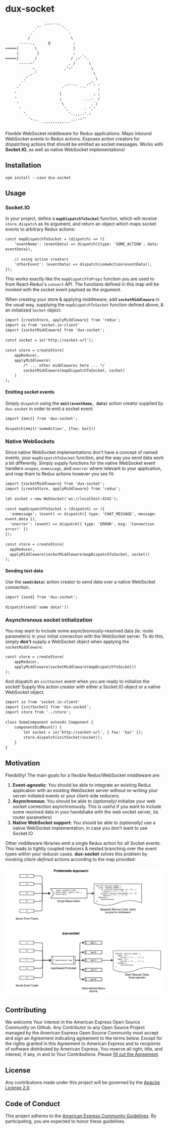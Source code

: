 # dux-socket

```
                 _,,...,_
             .’¯         ’-_
           .¯               -
          /                  \
      -----.,      @          ;
=====|       \                |
     |        }               ;   _
=====|       /               / ,~¯ ‘.
      -----~’               , /      \
            ~_            ,’~’        \
          _,-‘                         \
        ,’                              \
      ,¯                  _,..,_    ,~’, ,
     ‘                   ¯       `¯¯     ;
    ‘                   |              , ;
    ‘                   ;          ._.-  /
     ‘                   \            ,`/
      ‘                   ‘,       - ‘.’
        ‘.                  ‘-.,,.-‘.~
          ¯~.,_              _,.-~’¯
                `’’’’’’’’’¯¯¯
```

Flexible WebSocket middleware for Redux applications. Maps inbound WebSocket events to Redux actions. Exposes action creators for dispatching actions that should be emitted as socket messages. Works with __Socket.IO__, as well as native WebSocket implementations!

## Installation
    npm install --save dux-socket

## Usage

### Socket.IO
In your project, define a __`mapDispatchToSocket`__ function, which will receive `store.dispatch` as its argument, and return an object which maps socket events to arbitrary Redux actions:
 
    const mapDispatchToSocket = (dispatch) => ({
        'eventName': (eventData) => dispatch({type: 'SOME_ACTION', data: eventData}),
        
        // using action creators
        'otherEvent': (eventData) => dispatch(someAction(eventData)),
    });

This works exactly like the `mapDispatchToProps` function you are used to from React-Redux's `connect` API. The functions defined in this map will be invoked with the socket event payload as the argument.

When creating your store & applying middleware, add __`socketMiddleware`__ in the usual way, supplying the `mapDispatchToSocket` function defined above, & an initialized `Socket` object:

    import {createStore, applyMiddleware} from 'redux';
    import io from 'socket.io-client'
    import {socketMiddleware} from 'dux-socket';
    
    const socket = io('http://socket-url');
    
    const store = createStore(
        appReducer,
        applyMiddleware(
            /* ... other middlewares here ... */
            socketMiddleware(mapDispatchToSocket, socket)
        )
    );

#### Emitting socket events
Simply `dispatch` using the __`emit(eventName, data)`__ action creator supplied by `dux-socket` in order to emit a socket event:

    import {emit} from 'dux-socket';
    
    dispatch(emit('someAction', {foo: bar}))

### Native WebSockets
Since native WebSocket implementations don't have a concept of named events, your `mapDispatchToSocket` function, and the way you send data work a bit differently. Simply supply functions for the native WebSocket event handlers `onopen`, `onmessage`, and `onerror` where relevant to your application, and map them to Redux actions however you see fit:

    import {socketMiddleware} from 'dux-socket';
    import {createStore, applyMiddleware} from 'redux';
    
    let socket = new WebSocket('ws://localhost:4242');
    
    const mapDispatchToSocket = (dispatch) => ({
      'onmessage': (event) => dispatch({ type: 'CHAT_MESSAGE', message: event.data }),
      'onerror': (event) => dispatch({ type: 'ERROR', msg: 'Connection error!' })
    });
    
    const store = createStore(
      appReducer,
      applyMiddleware(socketMiddleware(mapDispatchToSocket, socket))
    );

#### Sending text data
Use the __`send(data)`__ action creator to send data over a native WebSocket connection.

    import {send} from 'dux-socket';
    
    dispatch(send('some data!'))

### Asynchronous socket initialization
You may want to include some asynchronously-resolved data (ie. route parameters) in your initial connection with the WebSocket server. To do this, simply __don't__ supply a WebSocket object when applying the `socketMiddleware`:
    
    const store = createStore(
        appReducer,
        applyMiddleware(socketMiddleware(mapDispatchToSocket))
    );

And dispatch an `initSocket` event when you are ready to initialize the socket! Supply this action creator with either a Socket.IO object or a native WebSocket object.

    import io from 'socket.io-client'
    import {initSocket} from 'dux-socket';
    import store from '../store';
    
    class SomeComponent extends Component {
        componentDidMount() {
            let socket = io('http://socket-url', { foo: 'bar' });
            store.dispatch(initSocket(socket));
        }
    }

## Motivation
Flexibility! The main goals for a flexible Redux/WebSocket middleware are:

1. __Event-agnostic__: You should be able to integrate an existing Redux application with an existing WebSocket server without re-writing your server-initiated events or your client-side reducers.
2. __Asynchronous__: You should be able to _(optionally)_ initialize your web socket connection asynchronously. This is useful if you want to include some resolved data in your handshake with the web socket server, (ie. router parameters)
3. __Native WebSocket support__: You should be able to _(optionally)_ use a native WebSocket implementation, in case you don't want to use Socket.IO

Other middleware libraries emit a single Redux action for all Socket events. This leads to tightly coupled reducers & nested branching over the event types within your reducer cases. __dux-socket__ solves this problem by invoking  _client-defined_ actions according to the map provided:

![Redux Architecture Approaches](./redux-architecture-diagram.png)

## Contributing
  
We welcome Your interest in the American Express Open Source Community on Github.
Any Contributor to any Open Source Project managed by the American Express Open Source
Community must accept and sign an Agreement indicating agreement to the terms below.
Except for the rights granted in this Agreement to American Express and to recipients of
software distributed by American Express, You reserve all right, title, and interest, if any, in and
to Your Contributions. Please
[fill out the Agreement](https://cla-assistant.io/americanexpress/dux-socket).

## License
Any contributions made under this project will be governed by the [Apache License
2.0](https://github.com/americanexpress/dux-socket/blob/master/LICENSE.txt).

## Code of Conduct
This project adheres to the [American Express Community Guidelines](https://github.com/americanexpress/dux-socket/wiki/Code-of-Conduct).
By participating, you are expected to honor these guidelines.
